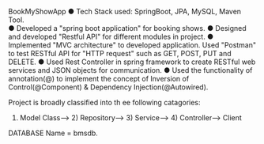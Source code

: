  BookMyShowApp
● Tech Stack used:  SpringBoot, JPA, MySQL, Maven Tool.   
● Developed a "spring boot application" for booking shows.
● Designed and developed "Restful API" for different modules in project.
● Implemented "MVC architecture" to developed application. Used "Postman" to test RESTful API for "HTTP request" such as GET, POST, PUT and DELETE.
● Used Rest Controller in spring framework to create RESTful web services and JSON objects for communication. 
● Used the functionality of annotation(@) to implement the concept of Inversion of Control(@Component) & Dependency Injection(@Autowired).

Project is broadly classified into th  ee following catagories:
1) Model Class--> 2) Repository--> 3) Service--> 4) Controller--> Client

DATABASE Name = bmsdb.  


